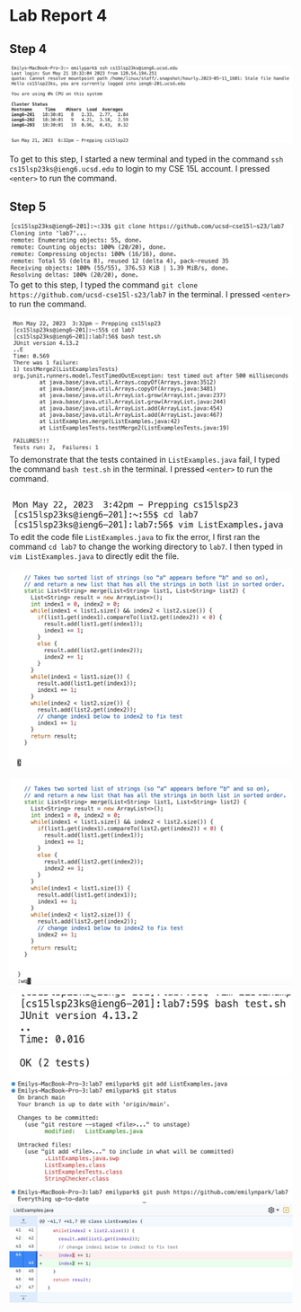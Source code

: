 # Lab Report 4

## Step 4
![Image](Step4.png)
<br><br>To get to this step, I started a new terminal and typed in the command `ssh cs15lsp23ks@ieng6.ucsd.edu` to login to my CSE 15L account. I pressed `<enter>` to run the command.</br>

## Step 5
![Image](Step5.png)
<br>To get to this step, I typed the command `git clone https://github.com/ucsd-cse15l-s23/lab7` in the terminal. I pressed `<enter>` to run the command.</br>

![Image](Step6.png)
<br>To demonstrate that the tests contained in `ListExamples.java` fail, I typed the command `bash test.sh` in the terminal. I pressed `<enter>` to run the command.</br>

![Image](Step7-1.png)
<br>To edit the code file `ListExamples.java` to fix the error, I first ran the command `cd lab7` to change the working directory to `lab7`. I then typed in `vim ListExamples.java` to directly edit the file.</br>

![Image](Step7-2.png)


![Image](Step7-3.png)

![Image](Step8.png)
![Image](Step9-1.png)
![Image](Step9-2.png)
